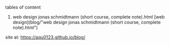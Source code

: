 tables of content
1. web design jonas schmidtmann (short course, complete note).html
   [web design](blog/"web design jonas schmidtmann (short course, complete note).html")

site at: https://aqu0123.github.io/blog/
